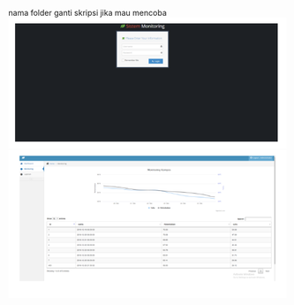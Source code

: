nama folder ganti skripsi jika mau mencoba
![](https://raw.githubusercontent.com/goulkan1/Monitoring-Compost/master/documentation/a2.PNG)
![](https://raw.githubusercontent.com/goulkan1/Monitoring-Compost/master/documentation/a1.PNG)
